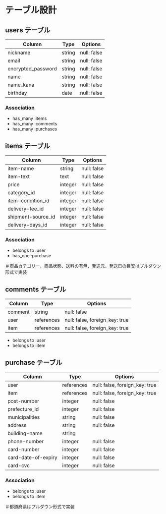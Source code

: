 # テーブル設計

## users テーブル
| Column             | Type       | Options     |
| ------------------ | ------     | ----------- |
| nickname           | string     | null: false | #ユーザー名
| email              | string     | null: false | #メールアドレス
| encrypted_password | string     | null: false | #パスワード
| name               | string     | null: false | #本名(漢字)
| name_kana          | string     | null: false | #本名(カタカナ) 
| birthday           | date       | null: false | #生年月日

### Association
- has_many :items
- has_many :comments
- has_many :purchases

## items テーブル
| Column             | Type    | Options     |
| ------------------ | ------  | ----------- |
| item-name          | string  | null: false | #商品名
| item-text          | text    | null: false | #商品説明
| price              | integer | null: false | #値段
| category_id        | integer | null: false | #商品カテゴリー
| item-condition_id  | integer | null: false | #商品状態
| delivery-fee_id    | integer | null: false | #送料の有無
| shipment-source_id | integer | null: false | #発送元
| delivery-days_id   | integer | null: false | #発送日の目安

### Association
- belongs to :user
- has_one    :purchase

＃商品カテゴリー、商品状態、送料の有無、発送元、発送日の目安はプルダウン形式で実装

## comments テーブル
| Column  | Type       | Options                        |
| ------- | ---------- | ------------------------------ |
| comment | string     | null: false                    |
| user    | references | null: false, foreign_key: true |
| item    | references | null: false, foreign_key: true |

- belongs to    :user
- belongs to    :item

## purchase テーブル
| Column                | Type       | Options                        |
| --------------------  | ---------- | ------------------------------ |
| user                  | references | null: false, foreign_key: true |
| item                  | references | null: false, foreign_key: true |
| post-number           | integer    | null: false | #郵便番号
| prefecture_id         | integer    | null: false | #都道府県
| municipalities        | string     | null: false | #市町村区
| address               | string     | null: false | #番地
| building-name         | string     |             | #建物名
| phone-number          | integer    | null: false | #電話番号 
| card-number           | integer    | null: false | #クレジットカード番号
| card-date-of-expiry   | integer    | null: false | #有効期限
| card-cvc              | integer    | null: false | #セキュリティコード

### Association
- belongs to    :user
- belongs to    :item

＃都道府県はプルダウン形式で実装
